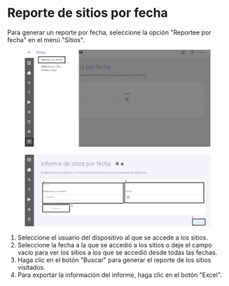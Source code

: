 # Reporte de sitios por fecha

Para generar un reporte por fecha, seleccione la opción "Reportee por fecha" en el menú "Sitios".

<figure><img src="../.gitbook/assets/Captura de tela 2023-11-07 133047.png" alt=""><figcaption></figcaption></figure>

<figure><img src="../.gitbook/assets/Captura de tela 2023-11-07 133554.png" alt=""><figcaption></figcaption></figure>

1. Seleccione el usuario del dispositivo al que se accede a los sitios.
2. Seleccione la fecha a la que se accedió a los sitios o deje el campo vacío para ver los sitios a los que se accedió desde todas las fechas.
3. Haga clic en el botón "Buscar" para generar el reporte de los sitios visitados.
4. Para exportar la información del informe, haga clic en el botón "Excel".
